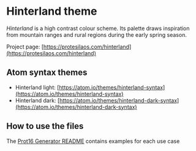 # Hinterland theme

*Hinterland* is a high contrast colour scheme. Its palette draws inspiration from mountain ranges and rural regions during the early spring season.

Project page: [https://protesilaos.com/hinterland](https://protesilaos.com/hinterland)

## Atom syntax themes

- Hinterland light: [https://atom.io/themes/hinterland-syntax](https://atom.io/themes/hinterland-syntax)
- Hinterland dark: [https://atom.io/themes/hinterland-dark-syntax](https://atom.io/themes/hinterland-dark-syntax)

## How to use the files

The [Prot16 Generator README](https://github.com/protesilaos/prot16-generator) contains examples for each use case
